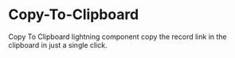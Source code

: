 # Copy-To-Clipboard
Copy To Clipboard lightning component copy the record link in the clipboard in just a single click.

